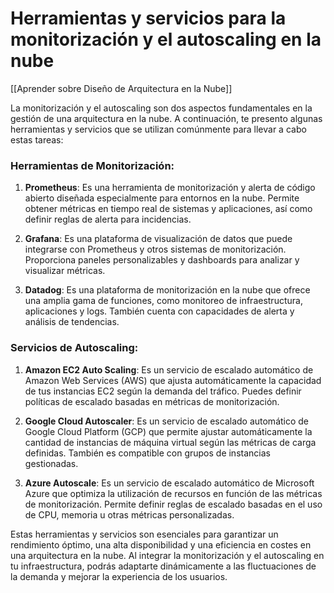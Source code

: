 # Herramientas y servicios para la monitorización y el autoscaling en la nube

[[Aprender sobre Diseño de Arquitectura en la Nube]]

La monitorización y el autoscaling son dos aspectos fundamentales en la gestión de una arquitectura en la nube. A continuación, te presento algunas herramientas y servicios que se utilizan comúnmente para llevar a cabo estas tareas:

### Herramientas de Monitorización:

1. **Prometheus**: Es una herramienta de monitorización y alerta de código abierto diseñada especialmente para entornos en la nube. Permite obtener métricas en tiempo real de sistemas y aplicaciones, así como definir reglas de alerta para incidencias.

2. **Grafana**: Es una plataforma de visualización de datos que puede integrarse con Prometheus y otros sistemas de monitorización. Proporciona paneles personalizables y dashboards para analizar y visualizar métricas.

3. **Datadog**: Es una plataforma de monitorización en la nube que ofrece una amplia gama de funciones, como monitoreo de infraestructura, aplicaciones y logs. También cuenta con capacidades de alerta y análisis de tendencias.

### Servicios de Autoscaling:

1. **Amazon EC2 Auto Scaling**: Es un servicio de escalado automático de Amazon Web Services (AWS) que ajusta automáticamente la capacidad de tus instancias EC2 según la demanda del tráfico. Puedes definir políticas de escalado basadas en métricas de monitorización.

2. **Google Cloud Autoscaler**: Es un servicio de escalado automático de Google Cloud Platform (GCP) que permite ajustar automáticamente la cantidad de instancias de máquina virtual según las métricas de carga definidas. También es compatible con grupos de instancias gestionadas.

3. **Azure Autoscale**: Es un servicio de escalado automático de Microsoft Azure que optimiza la utilización de recursos en función de las métricas de monitorización. Permite definir reglas de escalado basadas en el uso de CPU, memoria u otras métricas personalizadas.

Estas herramientas y servicios son esenciales para garantizar un rendimiento óptimo, una alta disponibilidad y una eficiencia en costes en una arquitectura en la nube. Al integrar la monitorización y el autoscaling en tu infraestructura, podrás adaptarte dinámicamente a las fluctuaciones de la demanda y mejorar la experiencia de los usuarios.
